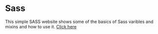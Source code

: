 # Sass
This simple SASS website shows some of the basics of Sass varibles and mixins and how to use it.
<a href="https://bhuvanatn.github.io/Sass/"> Click here </a>
